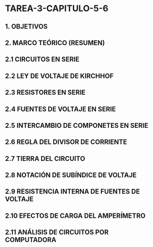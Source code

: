 # TAREA-3-CAPITULO-5-6
## 1. OBJETIVOS

## 2. MARCO TEÓRICO (RESUMEN)
## 2.1 CIRCUITOS EN SERIE

## 2.2 LEY DE VOLTAJE DE KIRCHHOF

## 2.3 RESISTORES EN SERIE

## 2.4 FUENTES DE VOLTAJE EN SERIE

## 2.5 INTERCAMBIO DE COMPONETES  EN SERIE

## 2.6 REGLA DEL DIVISOR DE CORRIENTE

## 2.7 TIERRA DEL CIRCUITO

## 2.8 NOTACIÓN DE SUBÍNDICE DE VOLTAJE

## 2.9 RESISTENCIA INTERNA DE FUENTES DE VOLTAJE

## 2.10 EFECTOS DE CARGA DEL AMPERÍMETRO

## 2.11 ANÁLISIS DE CIRCUITOS POR COMPUTADORA

## 

